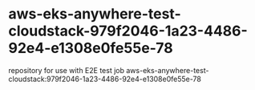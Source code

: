 # aws-eks-anywhere-test-cloudstack-979f2046-1a23-4486-92e4-e1308e0fe55e-78
repository for use with E2E test job aws-eks-anywhere-test-cloudstack:979f2046-1a23-4486-92e4-e1308e0fe55e-78
